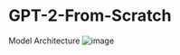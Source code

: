 # GPT-2-From-Scratch
Model Architecture
![image](https://github.com/user-attachments/assets/31074003-b747-4e59-8f30-d4c63c2e8fd0)
